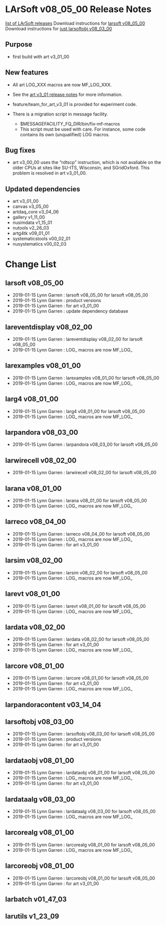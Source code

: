 LArSoft v08_05_00 Release Notes
======================================================================

[list of LArSoft releases](LArSoft_release_list)
Download instructions for [larsoft v08_05_00](http://scisoft.fnal.gov/scisoft/bundles/larsoft/v08_05_00/larsoft-v08_05_00.html)
Download instructions for [just larsoftobj v08_03_00](http://scisoft.fnal.gov/scisoft/bundles/larsoftobj/v08_03_00/larsoftobj-v08_03_00.html)

Purpose
--------------------

-   first build with art v3_01_00

New features
------------------------------

-   All art LOG_XXX macros are now MF_LOG_XXX.
-   See the [art v3_01 release notes](https://cdcvs.fnal.gov/redmine/projects/art/wiki/Series_301) for more information.

-   feature/team_for_art_v3_01 is provided for experiment code.
-   There is a migration script in message facility.
    -   \$MESSAGEFACILITY_FQ_DIR/bin/fix-mf-macros
    -   This script must be used with care. For instance, some code contains its own (unqualified) LOG macros.

Bug fixes
------------------------

-   art v3_00_00 uses the “rdtscp” instruction, which is not avaliable on the older CPUs at sites like SU-ITS, Wisconsin, and SGridOxford. This problem is resolved in art v3_01_00.

Updated dependencies
----------------------------------------------

-   art v3_01_00
-   canvas v3_05_00
-   artdaq_core v3_04_06
-   gallery v1_11_00
-   nusimdata v1_15_01
-   nutools v2_26_03
-   artg4tk v09_01_01
-   systematicstools v00_02_01
-   nusystematics v00_02_03

Change List
============================

larsoft v08_05_00
------------------------------------------

-   2019-01-15 Lynn Garren : larsoft v08_05_00 for larsoft v08_05_00
-   2019-01-15 Lynn Garren : product versions
-   2019-01-15 Lynn Garren : for art v3_01_00
-   2019-01-15 Lynn Garren : update dependency database

lareventdisplay v08_02_00
----------------------------------------------------------

-   2019-01-15 Lynn Garren : lareventdisplay v08_02_00 for larsoft v08_05_00
-   2019-01-15 Lynn Garren : LOG_ macros are now MF_LOG_

larexamples v08_01_00
--------------------------------------------------

-   2019-01-15 Lynn Garren : larexamples v08_01_00 for larsoft v08_05_00
-   2019-01-15 Lynn Garren : LOG_ macros are now MF_LOG_

larg4 v08_01_00
--------------------------------------

-   2019-01-15 Lynn Garren : larg4 v08_01_00 for larsoft v08_05_00
-   2019-01-15 Lynn Garren : LOG_ macros are now MF_LOG_

larpandora v08_03_00
------------------------------------------------

-   2019-01-15 Lynn Garren : larpandora v08_03_00 for larsoft v08_05_00

larwirecell v08_02_00
--------------------------------------------------

-   2019-01-15 Lynn Garren : larwirecell v08_02_00 for larsoft v08_05_00

larana v08_01_00
----------------------------------------

-   2019-01-15 Lynn Garren : larana v08_01_00 for larsoft v08_05_00
-   2019-01-15 Lynn Garren : LOG_ macros are now MF_LOG_

larreco v08_04_00
------------------------------------------

-   2019-01-15 Lynn Garren : larreco v08_04_00 for larsoft v08_05_00
-   2019-01-15 Lynn Garren : LOG_ macros are now MF_LOG_
-   2019-01-15 Lynn Garren : for art v3_01_00

larsim v08_02_00
----------------------------------------

-   2019-01-15 Lynn Garren : larsim v08_02_00 for larsoft v08_05_00
-   2019-01-15 Lynn Garren : LOG_ macros are now MF_LOG_

larevt v08_01_00
----------------------------------------

-   2019-01-15 Lynn Garren : larevt v08_01_00 for larsoft v08_05_00
-   2019-01-15 Lynn Garren : LOG_ macros are now MF_LOG_

lardata v08_02_00
------------------------------------------

-   2019-01-15 Lynn Garren : lardata v08_02_00 for larsoft v08_05_00
-   2019-01-15 Lynn Garren : for art v3_01_00
-   2019-01-15 Lynn Garren : LOG_ macros are now MF_LOG_

larcore v08_01_00
------------------------------------------

-   2019-01-15 Lynn Garren : larcore v08_01_00 for larsoft v08_05_00
-   2019-01-15 Lynn Garren : for art v3_01_00
-   2019-01-15 Lynn Garren : LOG_ macros are now MF_LOG_

larpandoracontent v03_14_04
--------------------------------------------------------------

larsoftobj v08_03_00
------------------------------------------------

-   2019-01-15 Lynn Garren : larsoftobj v08_03_00 for larsoft v08_05_00
-   2019-01-15 Lynn Garren : product versions
-   2019-01-15 Lynn Garren : for art v3_01_00

lardataobj v08_01_00
------------------------------------------------

-   2019-01-15 Lynn Garren : lardataobj v08_01_00 for larsoft v08_05_00
-   2019-01-15 Lynn Garren : LOG_ macros are now MF_LOG_
-   2019-01-15 Lynn Garren : for art v3_01_00

lardataalg v08_03_00
------------------------------------------------

-   2019-01-15 Lynn Garren : lardataalg v08_03_00 for larsoft v08_05_00
-   2019-01-15 Lynn Garren : LOG_ macros are now MF_LOG_

larcorealg v08_01_00
------------------------------------------------

-   2019-01-15 Lynn Garren : larcorealg v08_01_00 for larsoft v08_05_00
-   2019-01-15 Lynn Garren : LOG_ macros are now MF_LOG_

larcoreobj v08_01_00
------------------------------------------------

-   2019-01-15 Lynn Garren : larcoreobj v08_01_00 for larsoft v08_05_00
-   2019-01-15 Lynn Garren : for art v3_01_00

larbatch v01_47_03
--------------------------------------------

larutils v1_23_09
------------------------------------------
